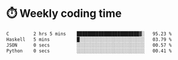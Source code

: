 
# :stopwatch: Weekly coding time
<!--START_SECTION:waka-->

```txt
C         2 hrs 5 mins    ███████████████████████▓░   95.23 %
Haskell   5 mins          █░░░░░░░░░░░░░░░░░░░░░░░░   03.79 %
JSON      0 secs          ░░░░░░░░░░░░░░░░░░░░░░░░░   00.57 %
Python    0 secs          ░░░░░░░░░░░░░░░░░░░░░░░░░   00.41 %
```

<!--END_SECTION:waka-->


<!-- <p> <img src="https://github-readme-stats.vercel.app/api?username=cozgerest&show_icons=true&hide_border=false" />  </p> -->

